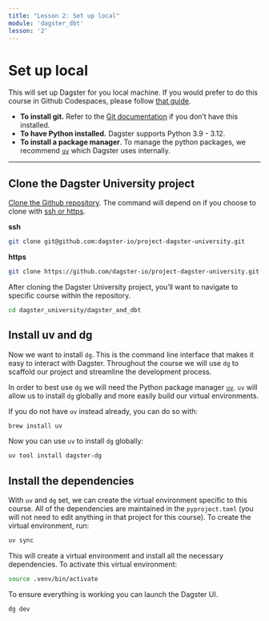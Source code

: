 ```yaml
---
title: "Lesson 2: Set up local"
module: 'dagster_dbt'
lesson: '2'
---
```


# Set up local

This will set up Dagster for you local machine. If you would prefer to do this course in Github Codespaces, please follow [that guide](/dagster-dbt/lesson-2/2-set-up-codespace).


- **To install git.** Refer to the [Git documentation](https://github.com/git-guides/install-git) if you don’t have this installed.
- **To have Python installed.**  Dagster supports Python 3.9 - 3.12.
- **To install a package manager**. To manage the python packages, we recommend [`uv`]((https://docs.astral.sh/uv/)) which Dagster uses internally.

---

## Clone the Dagster University project

[Clone the Github repository](https://docs.github.com/en/repositories/creating-and-managing-repositories/cloning-a-repository). The command will depend on if you choose to clone with [ssh or https](https://graphite.dev/guides/git-clone-ssh-vs-https).

**ssh**

```bash
git clone git@github.com:dagster-io/project-dagster-university.git
```

**https**

```bash
git clone https://github.com/dagster-io/project-dagster-university.git
```

After cloning the Dagster University project, you’ll want to navigate to specific course within the repository.

```bash
cd dagster_university/dagster_and_dbt
```

## Install uv and dg

Now we want to install `dg`. This is the command line interface that makes it easy to interact with Dagster. Throughout the course we will use `dg` to scaffold our project and streamline the development process.

In order to best use `dg` we will need the Python package manager [`uv`](https://docs.astral.sh/uv/). `uv` will allow us to install `dg` globally and more easily build our virtual environments.

If you do not have `uv` instead already, you can do so with:
```bash
brew install uv
```

Now you can use `uv` to install `dg` globally:
```bash
uv tool install dagster-dg
```

## Install the dependencies

With `uv` and `dg` set, we can create the virtual environment specific to this course. All of the dependencies are maintained in the `pyproject.toml` (you will not need to edit anything in that project for this course). To create the virtual environment, run:
```bash
uv sync
```

This will create a virtual environment and install all the necessary dependencies. To activate this virtual environment:

```bash
source .venv/bin/activate
```

To ensure everything is working you can launch the Dagster UI.

```bash
dg dev
```
